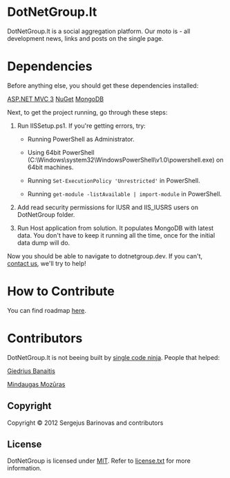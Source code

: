 ﻿# DotNetGroup.lt

DotNetGroup.lt is a social aggregation platform. Our moto is - all development news, links and posts on the single page.

# Dependencies

Before anything else, you should get these dependencies installed:

[ASP.NET MVC 3](http://www.asp.net/mvc/mvc3)
[NuGet](http://docs.nuget.org/docs/start-here/installing-nuget)
[MongoDB](http://www.mongodb.org/display/DOCS/Quickstart+Windows)

Next, to get the project running, go through these steps:

1.  Run IISSetup.ps1. If you're getting errors, try:

    * Running PowerShell as Administrator.

    * Using 64bit PowerShell (C:\Windows\system32\WindowsPowerShell\v1.0\powershell.exe) on 64bit machines.

    * Running `Set-ExecutionPolicy 'Unrestricted'` in PowerShell.

    * Running `get-module -listAvailable | import-module` in PowerShell.


2.  Add read security permissions for IUSR and IIS_IUSRS users on DotNetGroup folder.

3.  Run Host application from solution. It populates MongoDB with latest data. You don't have to keep it running all the time, once for the initial data dump will do.

Now you should be able to navigate to dotnetgroup.dev. If you can't, [contact us](https://github.com/sergejusb/DotNetGroup/issues/new), we'll try to help!

# How to Contribute

You can find roadmap [here](https://gist.github.com/1330485).

# Contributors

DotNetGroup.lt is not beeing built by [single code ninja](https://github.com/sergejusb). People that helped:

[Giedrius Banaitis](https://github.com/dziedrius)

[Mindaugas Mozūras](https://github.com/mmozuras)

## Copyright

Copyright © 2012 Sergejus Barinovas and contributors

## License

DotNetGroup is licensed under [MIT](http://www.opensource.org/licenses/mit-license.php "Read more about the MIT license form"). Refer to [license.txt](https://github.com/sergejusb/DotNetGroup/blob/master/license.txt) for more information.
